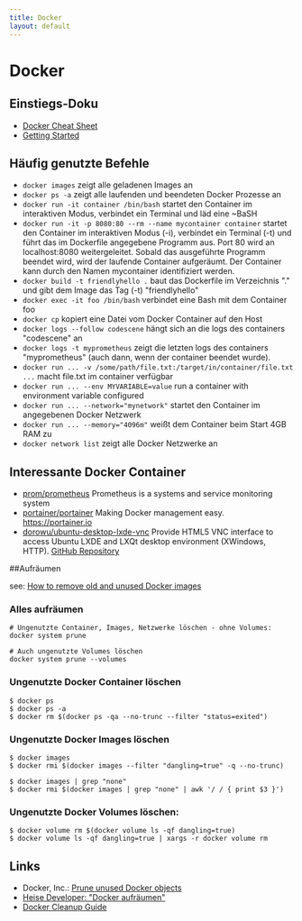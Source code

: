 ```yaml
---
title: Docker
layout: default
---
```


# Docker

## Einstiegs-Doku

* [Docker Cheat Sheet](https://github.com/wsargent/docker-cheat-sheet)
* [Getting Started](https://docs.docker.com/get-started/)

## Häufig genutzte Befehle

* `docker images` zeigt alle geladenen Images an
* `docker ps -a` zeigt alle laufenden und beendeten Docker Prozesse an
* `docker run -it container /bin/bash` startet den Container im interaktiven Modus, verbindet ein Terminal und läd eine ~BaSH
* `docker run -it -p 8080:80 --rm --name mycontainer container` startet den Container im interaktiven Modus (-i), verbindet ein Terminal (-t) und führt das im Dockerfile angegebene Programm aus. Port 80 wird an localhost:8080 weitergeleitet. Sobald das ausgeführte Programm beendet wird, wird der laufende Container aufgeräumt. Der Container kann durch den Namen mycontainer identifiziert werden.
* `docker build -t friendlyhello .` baut das Dockerfile im Verzeichnis "." und gibt dem Image das Tag (-t) "friendlyhello"
* `docker exec -it foo /bin/bash` verbindet eine Bash mit dem Container foo
* `docker cp` kopiert eine Datei vom Docker Container auf den Host
* `docker logs --follow codescene` hängt sich an die logs des containers "codescene" an
* `docker logs -t myprometheus` zeigt die letzten logs des containers "myprometheus" (auch dann, wenn der container beendet wurde).
* `docker run ... -v /some/path/file.txt:/target/in/container/file.txt ...` macht file.txt im container verfügbar
* `docker run ... --env MYVARIABLE=value` run a container with environment variable configured
* `docker run ... --network="mynetwork"` startet den Container im angegebenen Docker Netzwerk
* `docker run ... --memory="4096m"` weißt dem Container beim Start 4GB RAM zu
* `docker network list` zeigt alle Docker Netzwerke an

## Interessante Docker Container

* [prom/prometheus](https://hub.docker.com/r/prom/prometheus) Prometheus is a systems and service monitoring system
* [portainer/portainer](https://hub.docker.com/r/portainer/portainer) Making Docker management easy. https://portainer.io
* [dorowu/ubuntu-desktop-lxde-vnc](https://hub.docker.com/r/dorowu/ubuntu-desktop-lxde-vnc) Provide HTML5 VNC interface to access Ubuntu LXDE and LXQt desktop environment (XWindows, HTTP). [GitHub Repository](https://github.com/fcwu/docker-ubuntu-vnc-desktop)

##Aufräumen

see: [How to remove old and unused Docker images](http://stackoverflow.com/questions/32723111/how-to-remove-old-and-unused-docker-images)

### Alles aufräumen

```
# Ungenutzte Container, Images, Netzwerke löschen - ohne Volumes:
docker system prune

# Auch ungenutzte Volumes löschen
docker system prune --volumes
```

### Ungenutzte Docker Container löschen

```
$ docker ps
$ docker ps -a
$ docker rm $(docker ps -qa --no-trunc --filter "status=exited")
```

### Ungenutzte Docker Images löschen

```
$ docker images
$ docker rmi $(docker images --filter "dangling=true" -q --no-trunc)

$ docker images | grep "none"
$ docker rmi $(docker images | grep "none" | awk '/ / { print $3 }')
```

### Ungenutzte Docker Volumes löschen:

```
$ docker volume rm $(docker volume ls -qf dangling=true)
$ docker volume ls -qf dangling=true | xargs -r docker volume rm
```

## Links
* Docker, Inc.: [Prune unused Docker objects](https://docs.docker.com/config/pruning/)
* [Heise Developer: "Docker aufräumen"](https://www.heise.de/developer/artikel/Docker-aufraeumen-3604106.html)
* [Docker Cleanup Guide](https://gist.github.com/bastman/5b57ddb3c11942094f8d0a97d461b430)